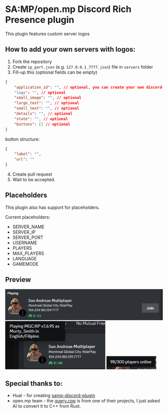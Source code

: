 # SA:MP/open.mp Discord Rich Presence plugin

This plugin features custom server logos

## How to add your own servers with logos:
1. Fork the repository
2. Create `ip_port.json` (e.g. `127.0.0.1_7777.json`) file in `servers` folder
3. Fill-up this (optional fields can be empty)
```json
{
    "application_id": "", // optional, you can create your own discord-rpc on https://discord.com/developers/applications and use the assets to "logo" and "small_image".
    "logo": "", // optional
    "small_image": "", // optional
    "large_text": "", // optional
    "small_text": "", // optional
    "details": "", // optional
    "state": "", // optional
    "buttons": [] // optional
}
```

button structure:
```json
{
    "label": "",
    "url": ""
}
```
4. Create pull request
5. Wait to be accepted.

## Placeholders

This plugin also has support for placeholders.

Current placeholders:

- SERVER_NAME
- SERVER_IP
- SERVER_PORT
- USERNAME
- PLAYERS
- MAX_PLAYERS
- LANGUAGE
- GAMEMODE

## Preview
![Screenshot](./assets//preview-1.png)
![Screenshot](./assets//preview-2.png)
![Screenshot](./assets//preview-3.png)

## Special thanks to:
- Hual - for creating [samp-discord-plugin](https://github.com/Hual/samp-discord-plugin)
- open.mp team - the [query.cpp](./src/query.cpp) is from one of their projects, I just asked AI to convert it to C++ from Rust.
